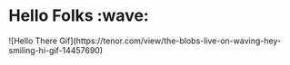 <h1>Hello Folks :wave:</h1>
![Hello There Gif](https://tenor.com/view/the-blobs-live-on-waving-hey-smiling-hi-gif-14457690)
